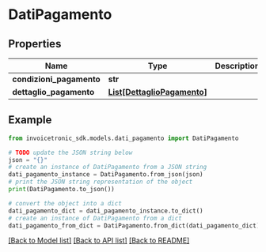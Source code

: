 # DatiPagamento


## Properties

Name | Type | Description | Notes
------------ | ------------- | ------------- | -------------
**condizioni_pagamento** | **str** |  | [optional] 
**dettaglio_pagamento** | [**List[DettaglioPagamento]**](DettaglioPagamento.md) |  | [optional] 

## Example

```python
from invoicetronic_sdk.models.dati_pagamento import DatiPagamento

# TODO update the JSON string below
json = "{}"
# create an instance of DatiPagamento from a JSON string
dati_pagamento_instance = DatiPagamento.from_json(json)
# print the JSON string representation of the object
print(DatiPagamento.to_json())

# convert the object into a dict
dati_pagamento_dict = dati_pagamento_instance.to_dict()
# create an instance of DatiPagamento from a dict
dati_pagamento_from_dict = DatiPagamento.from_dict(dati_pagamento_dict)
```
[[Back to Model list]](../README.md#documentation-for-models) [[Back to API list]](../README.md#documentation-for-api-endpoints) [[Back to README]](../README.md)


